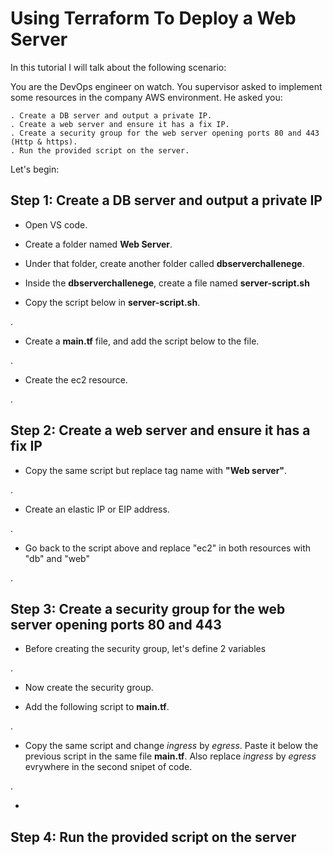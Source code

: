 # Using Terraform To Deploy a Web Server

In this tutorial I will talk about the following scenario:

You are the DevOps engineer on watch. You supervisor asked to implement some resources in the company AWS environment. He asked you: 

    . Create a DB server and output a private IP.
    . Create a web server and ensure it has a fix IP.
    . Create a security group for the web server opening ports 80 and 443 (Http & https).
    . Run the provided script on the server. 


Let's begin:

## Step 1: Create a DB server and output a private IP

- Open VS code.

- Create a folder named **Web Server**. 

- Under that folder, create another folder called **dbserverchallenege**.

- Inside the **dbserverchallenege**, create a file named **server-script.sh**

- Copy the script below in **server-script.sh**. 


.


- Create a **main.tf** file, and add the script below to the file.

.


- Create the ec2 resource. 


.


## Step 2: Create a web server and ensure it has a fix IP

- Copy the same script but replace tag name with **"Web server"**.


.


- Create an elastic IP or EIP address. 


.


- Go back to the script above and replace "ec2" in both resources with "db" and "web"


.


## Step 3: Create a security group for the web server opening ports 80 and 443

- Before creating the security group, let's define 2 variables


.


- Now create the security group.

- Add the following script to **main.tf**.


.


- Copy the same script and change *ingress* by *egress*. Paste it below the previous script in the same file **main.tf**. Also replace *ingress* by *egress* evrywhere in the second snipet of code.


.


- 

## Step 4: Run the provided script on the server